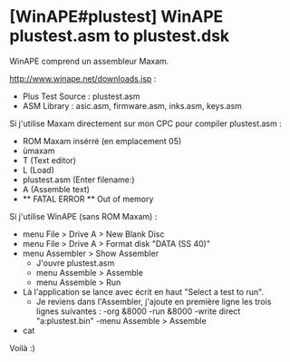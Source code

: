 # [WinAPE#plustest] WinAPE plustest.asm to plustest.dsk

WinAPE comprend un assembleur Maxam.

http://www.winape.net/downloads.jsp :
- Plus Test Source : plustest.asm
- ASM Library : asic.asm, firmware.asm, inks.asm, keys.asm


Si j'utilise Maxam directement sur mon CPC pour compiler plustest.asm :
- ROM Maxam insérré (en emplacement 05)
- ùmaxam
- T (Text editor)
- L (Load)
- plustest.asm (Enter filename:)
- A (Assemble text)
- ** FATAL ERROR ** Out of memory

Si j'utilise WinAPE (sans ROM Maxam) :
- menu File > Drive A > New Blank Disc
- menu File > Drive A > Format disk "DATA (SS 40)"
- menu Assembler > Show Assembler
	- J'ouvre plustest.asm
	- menu Assemble > Assemble
	- menu Assemble > Run
- Là l'application se lance avec écrit en haut "Select a test to run".
	- Je reviens dans l'Assembler, j'ajoute en première ligne les trois lignes suivantes :
		-org &8000
		-run &8000
		-write direct "a:plustest.bin"
	-menu Assemble > Assemble
- cat

Voilà :)